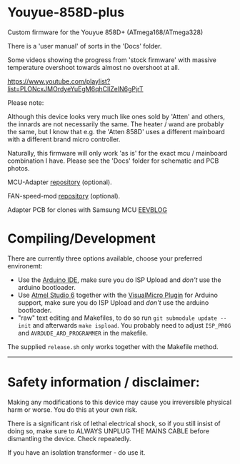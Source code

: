 
Youyue-858D-plus
================

Custom firmware for the Youyue 858D+ (ATmega168/ATmega328)

There is a 'user manual' of sorts in the 'Docs' folder.

Some videos showing the progress from 'stock firmware' with massive temperature overshoot
towards almost no overshoot at all.

https://www.youtube.com/playlist?list=PLONcxJMOrdyeYuEgM6qhCllZelN6gPjrT


Please note:

Although this device looks very much like ones sold by 'Atten' and others, the innards
are not necessarily the same. The heater / wand are probably the same, but I know that
e.g. the 'Atten 858D' uses a different mainboard with a different brand micro controller.

Naturally, this firmware will only work 'as is' for the exact mcu / mainboard combination I have.
Please see the 'Docs' folder for schematic and PCB photos.

MCU-Adapter [repository](//github.com/madworm/Youyue-858D-plus-MCU-adapter) (optional).

FAN-speed-mod [repository](//github.com/madworm/Youyue-858D-plus-FAN-speed-mod) (optional).

Adapter PCB for clones with Samsung MCU [EEVBLOG](http://www.eevblog.com/forum/reviews/youyue-858d-some-reverse-engineering-custom-firmware/165/)


Compiling/Development
=====================
There are currently three options available, choose your preferred environemt:
* Use the [Arduino IDE](https://www.arduino.cc/en/Main/Software), make sure you do ISP Upload and _don't_ use the arduino bootloader.
* Use [Atmel Studio 6](https://www.mikrocontroller.net/articles/Atmel_Studio#Downloads) together with the [VisualMicro Plugin](http://www.visualmicro.com/page/Arduino-for-Atmel-Studio.aspx) for Arduino support, make sure you do ISP Upload and _don't_ use the arduino bootloader.
* "raw" text editing and Makefiles, to do so run `git submodule update --init` and afterwards `make ispload`. You probably need to adjust `ISP_PROG` and `AVRDUDE_ARD_PROGRAMMER` in the makefile.

The supplied `release.sh` only works together with the Makefile method.

---

Safety information / disclaimer:
================================

Making any modifications to this device may cause you irreversible physical harm or worse.
You do this at your own risk. 

There is a significant risk of lethal electrical shock, so if you still insist of doing so, make sure to
ALWAYS UNPLUG THE MAINS CABLE before dismantling the device. Check repeatedly.

If you have an isolation transformer - do use it.

